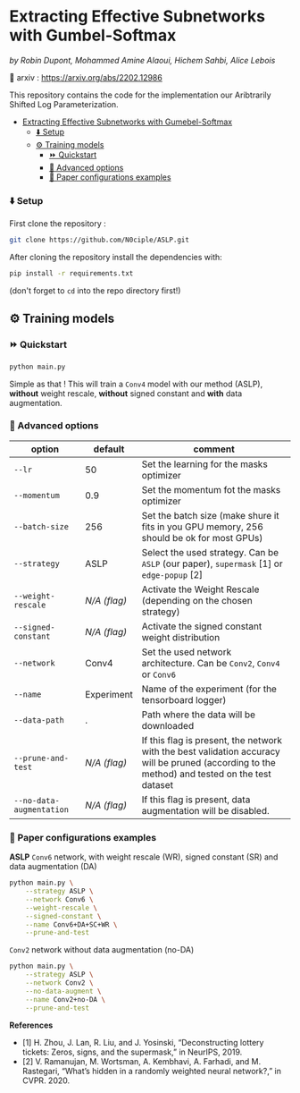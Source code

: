 # Extracting Effective Subnetworks with Gumbel-Softmax
_by Robin Dupont, Mohammed Amine Alaoui, Hichem Sahbi, Alice Lebois_

📜 arxiv : https://arxiv.org/abs/2202.12986

This repository contains the code for the implementation our Aribtrarily Shifted Log Parameterization.

- [Extracting Effective Subnetworks with Gumebel-Softmax](#extracting-effective-subnetworks-with-gumebel-softmax)
    - [⬇️ Setup](#️-setup)
  - [⚙️ Training models](#️-training-models)
    - [⏩ Quickstart](#-quickstart)
    - [🔎 Advanced options](#-advanced-options)
    - [📜 Paper configurations examples](#-paper-configurations-examples)

### ⬇️ Setup

First clone the repository :
``` bash
git clone https://github.com/N0ciple/ASLP.git
```

After cloning the repository install the dependencies with:
```bash
pip install -r requirements.txt
```
(don't forget to `cd` into the repo directory first!)


## ⚙️ Training models
### ⏩ Quickstart
```bash
python main.py
```
Simple as that !
This will train a `Conv4` model with our method (ASLP), **without** weight rescale, **without** signed constant and **with** data augmentation.

### 🔎 Advanced options

| option                   | default     | comment                                                                                                                                         |
| ------------------------ | ----------- | ----------------------------------------------------------------------------------------------------------------------------------------------- |
| `--lr`                   | 50          | Set the learning for the masks optimizer                                                                                                        |
| `--momentum`             | 0.9         | Set the momentum fot the masks optimizer                                                                                                        |
| `--batch-size`           | 256         | Set the batch size (make shure it fits in you GPU memory, 256 should be ok for most GPUs)                                                       |
| `--strategy`             | ASLP        | Select the used strategy. Can be `ASLP` (our paper), `supermask` [1] or `edge-popup` [2]                                                        |
| `--weight-rescale`       | *N/A  (flag)* | Activate the Weight Rescale (depending on the chosen strategy)                                                                                  |
| `--signed-constant`      | *N/A  (flag)* | Activate the signed constant weight distribution                                                                                                |
| `--network`              | Conv4       | Set the used network architecture. Can be `Conv2`, `Conv4` or `Conv6`                                                                           |
| `--name`                 | Experiment  | Name of the experiment (for the tensorboard logger)                                                                                             |
| `--data-path`            | .           | Path where the data will be downloaded                                                                                                          |
| `--prune-and-test`       | *N/A (flag)*  | If this flag is present, the network  with the best validation accuracy will be pruned (according to the method) and tested on the test dataset |
| `--no-data-augmentation` | *N/A (flag)*  | If this flag is present, data augmentation will be disabled.                                                                                    |

### 📜 Paper configurations examples

**ASLP**
`Conv6` network, with weight rescale (WR), signed constant (SR) and data augmentation (DA)
```bash
python main.py \
    --strategy ASLP \
    --network Conv6 \
    --weight-rescale \
    --signed-constant \
    --name Conv6+DA+SC+WR \
    --prune-and-test
```

`Conv2` network without data augmentation (no-DA)
```bash
python main.py \
    --strategy ASLP \
    --network Conv2 \
    --no-data-augment \
    --name Conv2+no-DA \
    --prune-and-test
```

**References**
- [1] H. Zhou, J. Lan, R. Liu, and J. Yosinski, “Deconstructing lottery tickets: Zeros, signs, and the supermask,” in NeurIPS, 2019.
- [2] V. Ramanujan, M. Wortsman, A. Kembhavi, A. Farhadi, and M. Rastegari, “What’s hidden in a randomly weighted neural network?,” in CVPR. 2020.
